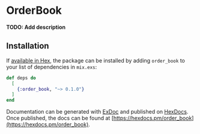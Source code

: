 # OrderBook

**TODO: Add description**

## Installation

If [available in Hex](https://hex.pm/docs/publish), the package can be installed
by adding `order_book` to your list of dependencies in `mix.exs`:

```elixir
def deps do
  [
    {:order_book, "~> 0.1.0"}
  ]
end
```

Documentation can be generated with [ExDoc](https://github.com/elixir-lang/ex_doc)
and published on [HexDocs](https://hexdocs.pm). Once published, the docs can
be found at [https://hexdocs.pm/order_book](https://hexdocs.pm/order_book).

